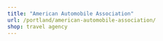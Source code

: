 ```yaml
---
title: "American Automobile Association"
url: /portland/american-automobile-association/
shop: travel agency
---
```

